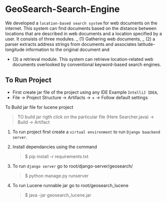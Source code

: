 # GeoSearch-Search-Engine

We developed a `location-based search system` for web documents on the internet.
This system can find documents based on the distance between locations that are
described in web documents and a location specified by a user. It consists of three
modules.
_ (1) Gathering web documents,
_ (2) a parser extracts address strings from documents and associates latitude-longitude information to the original document and

- (3) a retrieval module. This system can retrieve location-related web documents overlooked by conventional keyword-based search engines.

## To Run Project

- First create jar file of the project using any IDE Example `IntelliJ IDEA`,
- File -> Project Structure -> Artifacts -> + -> Follow default settings

To Build jar file for lucene project

> TO build jar rigth click on the particular file (Here Searcher.java) -> Build -> Artifact

1. To run project first create a `virtual environment` to run `Django baackend server`.
2. Install dependancies using the command

   > \$ pip install -r requirements.txt

3. To run `django server` go to root/django-server/geosearch/

   > \$ python manage.py runserver

4. To run Lucene runnable jar go to root/geosearch_lucene

   > \$ java -jar geosearch_lucene.jar <Query> <Latitude> <Longitude> <City Name>
